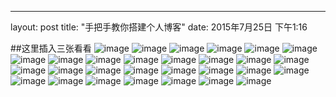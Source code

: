 ---
layout: post
title:  "手把手教你搭建个人博客"
date:   2015年7月25日 下午1:16

##这里插入三张看看
![image](http://guohongwei719.github.io/images/20150725/1.png)
![image](http://guohongwei719.github.io/images/20150725/2.png)
![image](http://guohongwei719.github.io/images/20150725/3.png)
![image](http://guohongwei719.github.io/images/20150725/4.png)
![image](http://guohongwei719.github.io/images/20150725/5.png)
![image](http://guohongwei719.github.io/images/20150725/6.png)
![image](http://guohongwei719.github.io/images/20150725/7.png)
![image](http://guohongwei719.github.io/images/20150725/8.png)
![image](http://guohongwei719.github.io/images/20150725/9.png)
![image](http://guohongwei719.github.io/images/20150725/10.png)
![image](http://guohongwei719.github.io/images/20150725/11.png)
![image](http://guohongwei719.github.io/images/20150725/12.png)
![image](http://guohongwei719.github.io/images/20150725/13.png)
![image](http://guohongwei719.github.io/images/20150725/14.png)
![image](http://guohongwei719.github.io/images/20150725/15.png)
![image](http://guohongwei719.github.io/images/20150725/16.png)
![image](http://guohongwei719.github.io/images/20150725/17.png)
![image](http://guohongwei719.github.io/images/20150725/18.png)
![image](http://guohongwei719.github.io/images/20150725/19.png)
![image](http://guohongwei719.github.io/images/20150725/20.png)
![image](http://guohongwei719.github.io/images/20150725/21.png)
![image](http://guohongwei719.github.io/images/20150725/22.png)
![image](http://guohongwei719.github.io/images/20150725/23.png)
![image](http://guohongwei719.github.io/images/20150725/24.png)
![image](http://guohongwei719.github.io/images/20150725/25.png)
![image](http://guohongwei719.github.io/images/20150725/26.png)
![image](http://guohongwei719.github.io/images/20150725/27.png)
![image](http://guohongwei719.github.io/images/20150725/28.png)
![image](http://guohongwei719.github.io/images/20150725/29.png)
